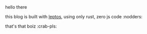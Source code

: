 hello there

this blog is built with [leptos](https://github.com/gbj/leptos), using only rust, zero js code :nodders:

that's that boiz :crab-pls:
